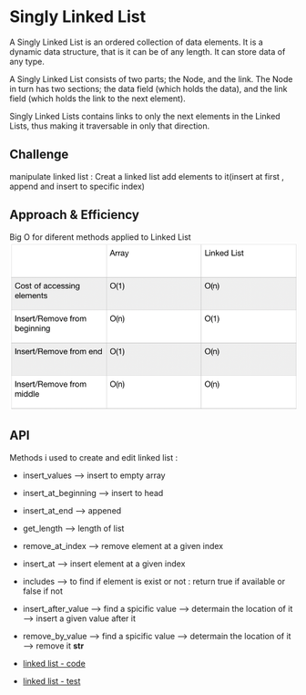 
# Singly Linked List
A Singly Linked List is an ordered collection of data elements. It is a dynamic data structure, that is it can be of any length. It can store data of any type.

A Singly Linked List consists of two parts; the Node, and the link. The Node in turn has two sections; the data field (which holds the data), and the link field (which holds the link to the next element).

Singly Linked Lists contains links to only the next elements in the Linked Lists, thus making it traversable in only that direction.

## Challenge
manipulate linked list :
Creat a linked list 
add elements to it(insert at first , append and insert to specific index)

## Approach & Efficiency
Big O for diferent methods applied to Linked List
![](./Big_O_LinkedList.png)


## API
Methods i used to create and edit linked list :
   - insert_values --> insert to empty array 
   - insert_at_beginning --> insert to head
   - insert_at_end --> appened 
   - get_length --> length of list
   - remove_at_index --> remove element at a given index 
   - insert_at --> insert element at a given index 
   - includes --> to find if element is exist or not : return true if available or false if not
   - insert_after_value --> find a spicific value --> determain the location of it --> insert a given value after it
   - remove_by_value --> find a spicific value --> determain the location of it --> remove it 
   __str__


- [linked list - code](./linked_list.py)
- [linked list - test](./test_linked_list.py)